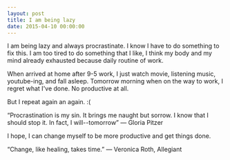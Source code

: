 ```yaml
---
layout: post
title: I am being lazy
date: 2015-04-10 00:00:00
---
```


I am being lazy and always procrastinate.
I know I have to do something to fix this. I am too tired to do something that I like,
I think my body and my mind already exhausted because daily routine of work.

When arrived at home after 9-5 work, I just watch movie, listening music, youtube-ing, and fall asleep.
Tomorrow morning when on the way to work, I regret what I've done. No productive at all.

But I repeat again an again. :(

“Procrastination is my sin. It brings me naught but sorrow. I know that I should stop it. In fact, I will--tomorrow”
― Gloria Pitzer

I hope, I can change myself to be more productive and get things done.

“Change, like healing, takes time.”
― Veronica Roth, Allegiant
